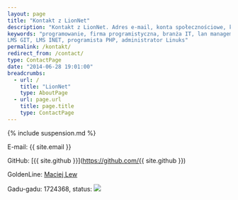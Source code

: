 ```yaml
---
layout: page
title: "Kontakt z LionNet"
description: "Kontakt z LionNet. Adres e-mail, konta społecznościowe, komunikatory."
keywords: "programowanie, firma programistyczna, branża IT, lan management system, 
LMS GIT, LMS INET, programista PHP, administrator Linuks"
permalink: /kontakt/
redirect_from: /contact/
type: ContactPage
date: "2014-06-28 19:01:00"
breadcrumbs:
  - url: /
    title: "LionNet"
    type: AboutPage
  - url: page.url
    title: page.title
    type: ContactPage
---
```


{% include suspension.md %}

E-mail: <span class="email">{{ site.email }}</span>

GitHub: [{{ site.github }}](https://github.com/{{ site.github }})

GoldenLine: [Maciej Lew](http://www.goldenline.pl/1526554/)

Gadu-gadu: 1724368, status: <img src="http://status.gadu-gadu.pl/users/status.asp?id=1724368&styl=5">

